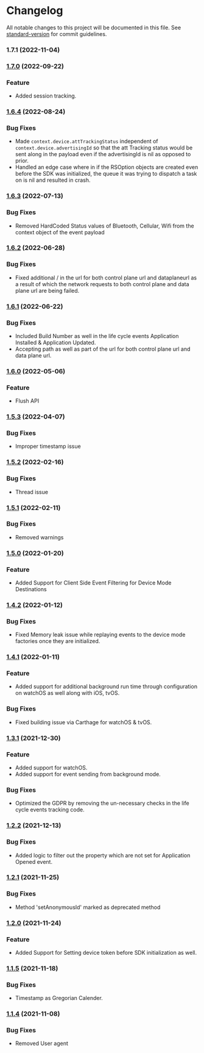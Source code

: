 # Changelog

All notable changes to this project will be documented in this file. See [standard-version](https://github.com/conventional-changelog/standard-version) for commit guidelines.

### 1.7.1 (2022-11-04)

### [1.7.0](https://github.com/rudderlabs/rudder-sdk-ios/compare/v1.6.4...v1.7.0) (2022-09-22)


### Feature

* Added session tracking.

### [1.6.4](https://github.com/rudderlabs/rudder-sdk-ios/compare/v1.6.3...v1.6.4) (2022-08-24)


### Bug Fixes

* Made `context.device.attTrackingStatus` independent of `context.device.advertisingId` so that the att Tracking status would be sent along in the payload even if the advertisingId is nil as opposed to prior.
* Handled an edge case where in if the RSOption objects are created even before the SDK was initialized, the queue it was trying to dispatch a task on is nil and resulted in crash.

### [1.6.3](https://github.com/rudderlabs/rudder-sdk-ios/compare/v1.6.2...v1.6.3) (2022-07-13)


### Bug Fixes

* Removed HardCoded Status values of Bluetooth, Cellular, Wifi from the context object of the event payload

### [1.6.2](https://github.com/rudderlabs/rudder-sdk-ios/compare/v1.6.1...v1.6.2) (2022-06-28)


### Bug Fixes

* Fixed additional / in the url for both control plane url and dataplaneurl as a result of which the network requests to both control plane and data plane url are being failed.

### [1.6.1](https://github.com/rudderlabs/rudder-sdk-ios/compare/v1.6.0...v1.6.1) (2022-06-22)


### Bug Fixes

* Included Build Number as well in the life cycle events Application Installed & Application Updated.
* Accepting path as well as part of the url for both control plane url and data plane url.

### [1.6.0](https://github.com/rudderlabs/rudder-sdk-ios/compare/v1.5.3...v1.6.0) (2022-05-06)


### Feature

* Flush API

### [1.5.3](https://github.com/rudderlabs/rudder-sdk-ios/compare/v1.5.2...v1.5.3) (2022-04-07)


### Bug Fixes

* Improper timestamp issue

### [1.5.2](https://github.com/rudderlabs/rudder-sdk-ios/compare/v1.5.1...v1.5.2) (2022-02-16)


### Bug Fixes

* Thread issue

### [1.5.1](https://github.com/rudderlabs/rudder-sdk-ios/compare/v1.5.0...v1.5.1) (2022-02-11)


### Bug Fixes

* Removed warnings

### [1.5.0](https://github.com/rudderlabs/rudder-sdk-ios/compare/v1.4.2...v1.5.0) (2022-01-20)


### Feature

* Added Support for Client Side Event Filtering for Device Mode Destinations

### [1.4.2](https://github.com/rudderlabs/rudder-sdk-ios/compare/v1.4.1...v1.4.2) (2022-01-12)


### Bug Fixes

* Fixed Memory leak issue while replaying events to the device mode factories once they are initialized.

### [1.4.1](https://github.com/rudderlabs/rudder-sdk-ios/compare/v1.3.1...v1.4.1) (2022-01-11)


### Feature

* Added support for additional background run time through configuration on watchOS as well along with iOS, tvOS.

### Bug Fixes

* Fixed building issue via Carthage for watchOS & tvOS.

### [1.3.1](https://github.com/rudderlabs/rudder-sdk-ios/compare/v1.2.2...v1.3.1) (2021-12-30)


### Feature

* Added support for watchOS.
* Added support for event sending from background mode.

### Bug Fixes

* Optimized the GDPR by removing the un-necessary checks in the life cycle events tracking code.

### [1.2.2](https://github.com/rudderlabs/rudder-sdk-ios/compare/v1.2.1...v1.2.2) (2021-12-13)


### Bug Fixes

* Added logic to filter out the property which are not set for Application Opened event. 

### [1.2.1](https://github.com/rudderlabs/rudder-sdk-ios/compare/v1.2.0...v1.2.1) (2021-11-25)


### Bug Fixes

* Method 'setAnonymousId' marked as deprecated method

### [1.2.0](https://github.com/rudderlabs/rudder-sdk-ios/compare/v1.1.5...v1.2.0) (2021-11-24)


### Feature

* Added Support for Setting device token before SDK initialization as well.

### [1.1.5](https://github.com/rudderlabs/rudder-sdk-ios/compare/v1.1.4...v1.1.5) (2021-11-18)


### Bug Fixes

* Timestamp as Gregorian Calender.

### [1.1.4](https://github.com/rudderlabs/rudder-sdk-ios/compare/v1.1.3...v1.1.4) (2021-11-08)


### Bug Fixes

* Removed User agent
